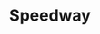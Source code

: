 ---
title: "Speedway"
url: /greenville/speedway-greenville-boulevard-southwest/
shop: convenience
---